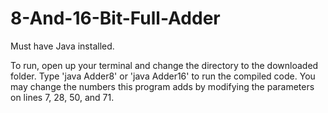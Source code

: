 # 8-And-16-Bit-Full-Adder

Must have Java installed.

To run, open up your terminal and change the directory to the downloaded folder. Type 'java Adder8' or 'java Adder16' to run the compiled code.
You may change the numbers this program adds by modifying the parameters on lines 7, 28, 50, and 71.
